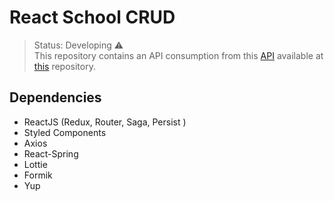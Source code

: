 # React School CRUD

> Status: Developing ⚠️ <br>
This repository contains an API consumption from this [API](https://api.rhuansampaio.com.br) available at [this](https://github.com/rhuan-sampaio/escola-crud-api) repository.

## Dependencies

* ReactJS (Redux, Router, Saga, Persist )
* Styled Components
* Axios
* React-Spring
* Lottie
* Formik
* Yup
